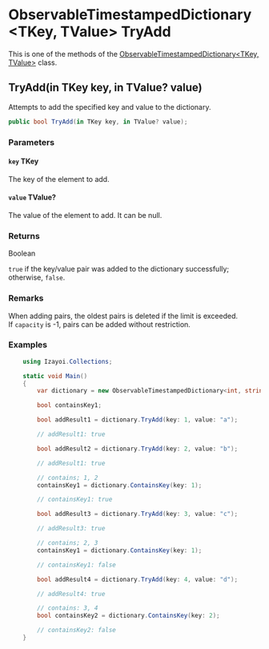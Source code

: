 # ObservableTimestampedDictionary<TKey, TValue> TryAdd

This is one of the methods of the [ObservableTimestampedDictionary<TKey, TValue>](ObservableTimestampedDictionary.md) class.

## TryAdd(in TKey key, in TValue? value)

Attempts to add the specified key and value to the dictionary.

~~~csharp
public bool TryAdd(in TKey key, in TValue? value);
~~~

### Parameters

#### `key` TKey

The key of the element to add.

#### `value` TValue?

The value of the element to add. It can be null.

### Returns

Boolean

`true` if the key/value pair was added to the dictionary successfully; otherwise, `false`.

### Remarks

When adding pairs, the oldest pairs is deleted if the limit is exceeded.  
If `capacity` is -1, pairs can be added without restriction.

### Examples

~~~csharp
    using Izayoi.Collections;

    static void Main()
    {
        var dictionary = new ObservableTimestampedDictionary<int, string>(capacity: 2);

        bool containsKey1;

        bool addResult1 = dictionary.TryAdd(key: 1, value: "a");

        // addResult1: true

        bool addResult2 = dictionary.TryAdd(key: 2, value: "b");

        // addResult1: true

        // contains; 1, 2
        containsKey1 = dictionary.ContainsKey(key: 1);

        // containsKey1: true

        bool addResult3 = dictionary.TryAdd(key: 3, value: "c");

        // addResult3: true

        // contains; 2, 3
        containsKey1 = dictionary.ContainsKey(key: 1);

        // containsKey1: false

        bool addResult4 = dictionary.TryAdd(key: 4, value: "d");

        // addResult4: true

        // contains: 3, 4
        bool containsKey2 = dictionary.ContainsKey(key: 2);

        // containsKey2: false
    }
~~~
